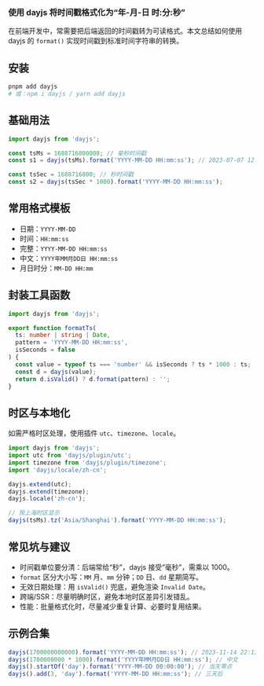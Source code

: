 ### 使用 dayjs 将时间戳格式化为“年-月-日 时:分:秒”

在前端开发中，常需要把后端返回的时间戳转为可读格式。本文总结如何使用 dayjs 的 `format()` 实现时间戳到标准时间字符串的转换。

## 安装
```bash
pnpm add dayjs
# 或：npm i dayjs / yarn add dayjs
```

## 基础用法
```ts
import dayjs from 'dayjs';

const tsMs = 1688716800000; // 毫秒时间戳
const s1 = dayjs(tsMs).format('YYYY-MM-DD HH:mm:ss'); // 2023-07-07 12:00:00

const tsSec = 1688716800; // 秒时间戳
const s2 = dayjs(tsSec * 1000).format('YYYY-MM-DD HH:mm:ss');
```

## 常用格式模板
- 日期：`YYYY-MM-DD`
- 时间：`HH:mm:ss`
- 完整：`YYYY-MM-DD HH:mm:ss`
- 中文：`YYYY年MM月DD日 HH:mm:ss`
- 月日时分：`MM-DD HH:mm`

## 封装工具函数
```ts
import dayjs from 'dayjs';

export function formatTs(
  ts: number | string | Date,
  pattern = 'YYYY-MM-DD HH:mm:ss',
  isSeconds = false
) {
  const value = typeof ts === 'number' && isSeconds ? ts * 1000 : ts;
  const d = dayjs(value);
  return d.isValid() ? d.format(pattern) : '';
}
```

## 时区与本地化
如需严格时区处理，使用插件 `utc`、`timezone`、`locale`。
```ts
import dayjs from 'dayjs';
import utc from 'dayjs/plugin/utc';
import timezone from 'dayjs/plugin/timezone';
import 'dayjs/locale/zh-cn';

dayjs.extend(utc);
dayjs.extend(timezone);
dayjs.locale('zh-cn');

// 按上海时区显示
dayjs(tsMs).tz('Asia/Shanghai').format('YYYY-MM-DD HH:mm:ss');
```

## 常见坑与建议
- 时间戳单位要分清：后端常给“秒”，dayjs 接受“毫秒”，需乘以 1000。
- `format` 区分大小写：`MM` 月、`mm` 分钟；`DD` 日、`dd` 星期简写。
- 无效日期处理：用 `isValid()` 兜底，避免渲染 `Invalid Date`。
- 跨端/SSR：尽量明确时区，避免本地时区差异引发错乱。
- 性能：批量格式化时，尽量减少重复计算、必要时复用结果。

## 示例合集
```ts
dayjs(1700000000000).format('YYYY-MM-DD HH:mm:ss'); // 2023-11-14 22:13:20
dayjs(1700000000 * 1000).format('YYYY年MM月DD日 HH:mm:ss'); // 中文
dayjs().startOf('day').format('YYYY-MM-DD 00:00:00'); // 当天零点
dayjs().add(3, 'day').format('YYYY-MM-DD HH:mm:ss'); // 三天后
```
